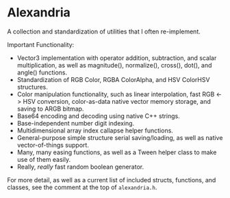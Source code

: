 # Alexandria
A collection and standardization of utilities that I often re-implement.

Important Functionality:
- Vector3 implementation with operator addition, subtraction, and scalar multiplication, as well as magnitude(), normalize(), cross(), dot(), and angle() functions.
- Standardization of RGB Color, RGBA ColorAlpha, and HSV ColorHSV structures.
- Color manipulation functionality, such as linear interpolation, fast RGB <-> HSV conversion, color-as-data native vector memory storage, and saving to ARGB bitmap.
- Base64 encoding and decoding using native C++ strings.
- Base-independent number digit indexing.
- Multidimensional array index callapse helper functions.
- General-purpose simple structure serial saving/loading, as well as native vector-of-things support.
- Many, many easing functions, as well as a Tween helper class to make use of them easily.
- Really, *really* fast random boolean generator.

For more detail, as well as a current list of included structs, functions, and classes, see the comment at the top of `alexandria.h`.
